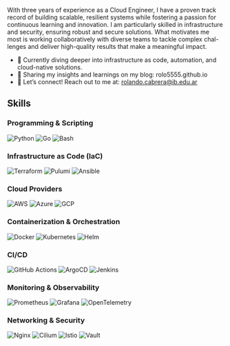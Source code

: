 With three years of experience as a Cloud Engineer, I have a proven track record of building scalable, resilient systems while
fostering a passion for continuous learning and innovation. I am particularly skilled in infrastructure and security, ensuring
robust and secure solutions. What motivates me most is working collaboratively with diverse teams to tackle complex chal-
lenges and deliver high-quality results that make a meaningful impact.

- 🌱 Currently diving deeper into infrastructure as code, automation, and cloud-native solutions.
- 📝 Sharing my insights and learnings on my blog: rolo5555.github.io
- 💬 Let’s connect! Reach out to me at: rolando.cabrera@ib.edu.ar


## Skills

### **Programming & Scripting**
![Python](https://img.shields.io/badge/Python-3776AB?style=for-the-badge&logo=python&logoColor=white)
![Go](https://img.shields.io/badge/Go-00ADD8?style=for-the-badge&logo=go&logoColor=white)
![Bash](https://img.shields.io/badge/Bash-4EAA25?style=for-the-badge&logo=gnubash&logoColor=white)

### **Infrastructure as Code (IaC)**
![Terraform](https://img.shields.io/badge/Terraform-623CE4?style=for-the-badge&logo=terraform&logoColor=white)
![Pulumi](https://img.shields.io/badge/Pulumi-5124CC?style=for-the-badge&logo=pulumi&logoColor=white)
![Ansible](https://img.shields.io/badge/Ansible-EE0000?style=for-the-badge&logo=ansible&logoColor=white)

### **Cloud Providers**
![AWS](https://img.shields.io/badge/AWS-232F3E?style=for-the-badge&logo=amazonaws&logoColor=white)
![Azure](https://img.shields.io/badge/Azure-0078D4?style=for-the-badge&logo=microsoftazure&logoColor=white)
![GCP](https://img.shields.io/badge/Google_Cloud-4285F4?style=for-the-badge&logo=googlecloud&logoColor=white)

### **Containerization & Orchestration**
![Docker](https://img.shields.io/badge/Docker-2496ED?style=for-the-badge&logo=docker&logoColor=white)
![Kubernetes](https://img.shields.io/badge/Kubernetes-326CE5?style=for-the-badge&logo=kubernetes&logoColor=white)
![Helm](https://img.shields.io/badge/Helm-0F1689?style=for-the-badge&logo=helm&logoColor=white)

### **CI/CD**
![GitHub Actions](https://img.shields.io/badge/GitHub_Actions-2088FF?style=for-the-badge&logo=githubactions&logoColor=white)
![ArgoCD](https://img.shields.io/badge/ArgoCD-EF7B4D?style=for-the-badge&logo=argo&logoColor=white)
![Jenkins](https://img.shields.io/badge/Jenkins-D24939?style=for-the-badge&logo=jenkins&logoColor=white)

### **Monitoring & Observability**
![Prometheus](https://img.shields.io/badge/Prometheus-E6522C?style=for-the-badge&logo=prometheus&logoColor=white)
![Grafana](https://img.shields.io/badge/Grafana-F46800?style=for-the-badge&logo=grafana&logoColor=white)
![OpenTelemetry](https://img.shields.io/badge/OpenTelemetry-1A1B1F?style=for-the-badge&logo=opentelemetry&logoColor=white)

### **Networking & Security**
![Nginx](https://img.shields.io/badge/Nginx-009639?style=for-the-badge&logo=nginx&logoColor=white)
![Cilium](https://img.shields.io/badge/Cilium-FFD500?style=for-the-badge&logo=cilium&logoColor=white)
![Istio](https://img.shields.io/badge/Istio-466BB0?style=for-the-badge&logo=istio&logoColor=white)
![Vault](https://img.shields.io/badge/HashiCorp_Vault-000000?style=for-the-badge&logo=vault&logoColor=white)



<!---
rolo5555/rolo5555 is a ✨ special ✨ repository because its `README.md` (this file) appears on your GitHub profile.
You can click the Preview link to take a look at your changes.
--->
